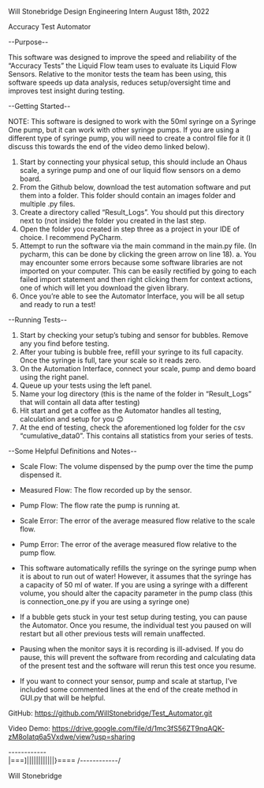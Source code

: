 Will Stonebridge
Design Engineering Intern
August 18th, 2022

Accuracy Test Automator


--Purpose--

This software was designed to improve the speed and reliability of the “Accuracy Tests” the Liquid Flow team uses to evaluate its Liquid Flow Sensors. Relative to the monitor tests the team has been using, this software speeds up data analysis, reduces setup/oversight time and improves test insight during testing. 


--Getting Started--

NOTE: This software is designed to work with the 50ml syringe on a Syringe One pump, but it can work with other syringe pumps. If you are using a different type of syringe pump, you will need to create a control file for it (I discuss this towards the end of the video demo linked below).

1)	Start by connecting your physical setup, this should include an Ohaus scale, a syringe pump and one of our liquid flow sensors on a demo board.
2)	From the Github below, download the test automation software and put them into a folder. This folder should contain an images folder and multiple .py files. 
3)	Create a directory called “Result_Logs”. You should put this directory next to (not inside) the folder you created in the last step.
4)	Open the folder you created in step three as a project in your IDE of choice. I recommend PyCharm.
5)	Attempt to run the software via the main command in the main.py file. (In pycharm, this can be done by clicking the green arrow on line 18). 
a.	You may encounter some errors because some software libraries are not imported on your computer. This can be easily rectified by going to each failed import statement and then right clicking them for context actions, one of which will let you download the given library.
6)	Once you’re able to see the Automator Interface, you will be all setup and ready to run a test!


--Running Tests--

1)	Start by checking your setup’s tubing and sensor for bubbles. Remove any you find before testing.
2)	After your tubing is bubble free, refill your syringe to its full capacity. Once the syringe is full, tare your scale so it reads zero.
3)	On the Automation Interface, connect your scale, pump and demo board using the right panel.
4)	Queue up your tests using the left panel.
5)	Name your log directory (this is the name of the folder in “Result_Logs” that will contain all data after testing)
6)	Hit start and get a coffee as the Automator handles all testing, calculation and setup for you 😊
7)	At the end of testing, check the aforementioned log folder for the csv “cumulative_data0”. This contains all statistics from your series of tests.


--Some Helpful Definitions and Notes--

-	Scale Flow: The volume dispensed by the pump over the time the pump dispensed it.
-	Measured Flow: The flow recorded up by the sensor.
-	Pump Flow: The flow rate the pump is running at.
-	Scale Error: The error of the average measured flow relative to the scale flow.
-	Pump Error: The error of the average measured flow relative to the pump flow.

-	This software automatically refills the syringe on the syringe pump when it is about to run out of water! However, it assumes that the syringe has a capacity of 50 ml of water. If you are using a syringe with a different volume, you should alter the capacity parameter in the pump class (this is connection_one.py if you are using a syringe one)
-	If a bubble gets stuck in your test setup during testing, you can pause the Automator. Once you resume, the individual test you paused on will restart but all other previous tests will remain unaffected.
-	Pausing when the monitor says it is recording is ill-advised. If you do pause, this will prevent the software from recording and calculating data of the present test and the software will rerun this test once you resume.
-	If you want to connect your sensor, pump and scale at startup, I’ve included some commented lines at the end of the create method in GUI.py that will be helpful.


GitHub: https://github.com/WillStonebridge/Test_Automator.git 

Video Demo: https://drive.google.com/file/d/1mc3fS56ZT9nqAQK-zM8oIatq6a5Vxdwe/view?usp=sharing 
 
   \------------\
|===]||||||||||||}====
   /------------/

Will Stonebridge
